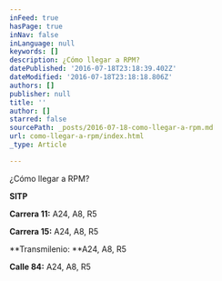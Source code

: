 ```yaml
---
inFeed: true
hasPage: true
inNav: false
inLanguage: null
keywords: []
description: ¿Cómo llegar a RPM?
datePublished: '2016-07-18T23:18:39.402Z'
dateModified: '2016-07-18T23:18:18.806Z'
authors: []
publisher: null
title: ''
author: []
starred: false
sourcePath: _posts/2016-07-18-como-llegar-a-rpm.md
url: como-llegar-a-rpm/index.html
_type: Article

---
```

¿Cómo llegar a RPM?

**SITP**

**Carrera 11:** A24, A8, R5

**Carrera 15:** A24, A8, R5

**Transmilenio: **A24, A8, R5

**Calle 84:** A24, A8, R5